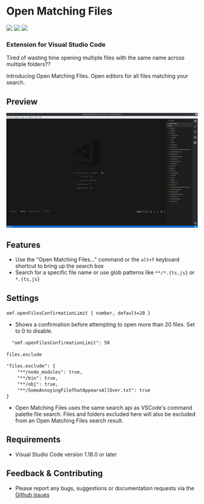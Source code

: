 # Open Matching Files

[![](https://vsmarketplacebadge.apphb.com/version-short/bcanzanella.openmatchingfiles.svg)](https://marketplace.visualstudio.com/items?itemName=bcanzanella.openmatchingfiles)
[![](https://vsmarketplacebadge.apphb.com/installs-short/bcanzanella.openmatchingfiles.svg)](https://marketplace.visualstudio.com/items?itemName=bcanzanella.openmatchingfiles)
[![](https://vsmarketplacebadge.apphb.com/rating-short/bcanzanella.openmatchingfiles.svg)](https://marketplace.visualstudio.com/items?itemName=bcanzanella.openmatchingfiles)


### Extension for Visual Studio Code

Tired of wasting time opening multiple files with the same name across multiple folders?? 

Introducing Open Matching Files. Open editors for all files matching your search.

## Preview

![demo](https://github.com/bcanzanella/vscode-openmatchingfiles/raw/master/assets/demo.gif)

## Features

- Use the "Open Matching Files..." command or the `alt+f` keyboard shortcut to bring up the search box
- Search for a specific file name or use glob patterns like `**∕*.{ts,js}` or `*.{ts,js}`

## Settings

`omf.openFilesConfirmationLimit { number, default=20 }`
  * Shows a confirmation before attempting to open more than 20 files. Set to 0 to disable. 

```
  "omf.openFilesConfirmationLimit": 50
```

`files.exclude`
```
"files.exclude": {
    "**/node_modules": true,
    "**/bin": true,
    "**/obj": true,
    "**/SomeAnnoyingFileThatAppearsAllOver.txt": true
}
```
* Open Matching Files uses the same search api as VSCode's command palette file search. Files and folders excluded here will also be excluded from an Open Matching Files search result.

## Requirements

- Visual Studio Code version 1.18.0 or later

## Feedback & Contributing

 * Please report any bugs, suggestions or documentation requests via the [Github issues](https://github.com/bcanzanella/vscode-openmatchingfiles/issues)